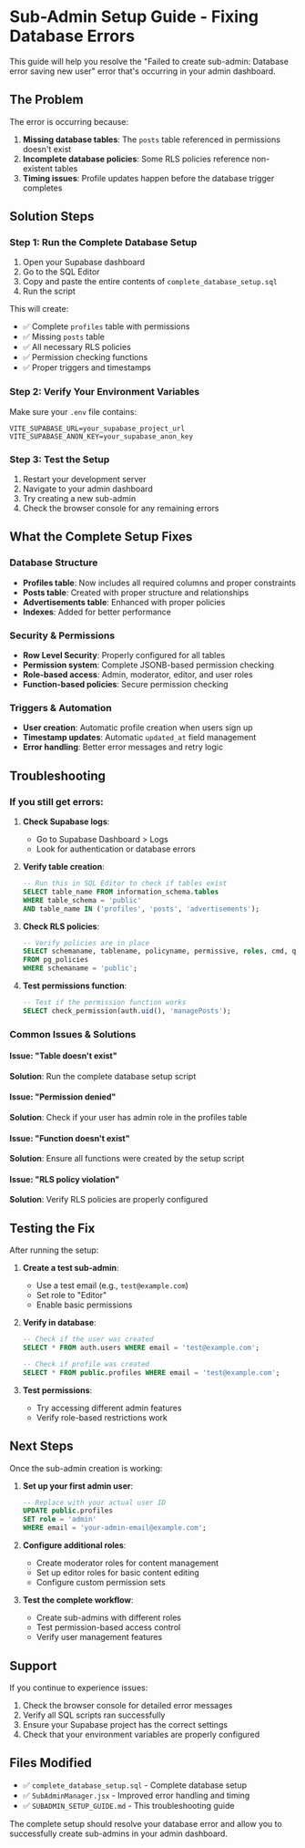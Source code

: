 # Sub-Admin Setup Guide - Fixing Database Errors

This guide will help you resolve the "Failed to create sub-admin: Database error saving new user" error that's occurring in your admin dashboard.

## The Problem

The error is occurring because:
1. **Missing database tables**: The `posts` table referenced in permissions doesn't exist
2. **Incomplete database policies**: Some RLS policies reference non-existent tables
3. **Timing issues**: Profile updates happen before the database trigger completes

## Solution Steps

### Step 1: Run the Complete Database Setup

1. Open your Supabase dashboard
2. Go to the SQL Editor
3. Copy and paste the entire contents of `complete_database_setup.sql`
4. Run the script

This will create:
- ✅ Complete `profiles` table with permissions
- ✅ Missing `posts` table
- ✅ All necessary RLS policies
- ✅ Permission checking functions
- ✅ Proper triggers and timestamps

### Step 2: Verify Your Environment Variables

Make sure your `.env` file contains:
```env
VITE_SUPABASE_URL=your_supabase_project_url
VITE_SUPABASE_ANON_KEY=your_supabase_anon_key
```

### Step 3: Test the Setup

1. Restart your development server
2. Navigate to your admin dashboard
3. Try creating a new sub-admin
4. Check the browser console for any remaining errors

## What the Complete Setup Fixes

### Database Structure
- **Profiles table**: Now includes all required columns and proper constraints
- **Posts table**: Created with proper structure and relationships
- **Advertisements table**: Enhanced with proper policies
- **Indexes**: Added for better performance

### Security & Permissions
- **Row Level Security**: Properly configured for all tables
- **Permission system**: Complete JSONB-based permission checking
- **Role-based access**: Admin, moderator, editor, and user roles
- **Function-based policies**: Secure permission checking

### Triggers & Automation
- **User creation**: Automatic profile creation when users sign up
- **Timestamp updates**: Automatic `updated_at` field management
- **Error handling**: Better error messages and retry logic

## Troubleshooting

### If you still get errors:

1. **Check Supabase logs**:
   - Go to Supabase Dashboard > Logs
   - Look for authentication or database errors

2. **Verify table creation**:
   ```sql
   -- Run this in SQL Editor to check if tables exist
   SELECT table_name FROM information_schema.tables 
   WHERE table_schema = 'public' 
   AND table_name IN ('profiles', 'posts', 'advertisements');
   ```

3. **Check RLS policies**:
   ```sql
   -- Verify policies are in place
   SELECT schemaname, tablename, policyname, permissive, roles, cmd, qual 
   FROM pg_policies 
   WHERE schemaname = 'public';
   ```

4. **Test permissions function**:
   ```sql
   -- Test if the permission function works
   SELECT check_permission(auth.uid(), 'managePosts');
   ```

### Common Issues & Solutions

#### Issue: "Table doesn't exist"
**Solution**: Run the complete database setup script

#### Issue: "Permission denied"
**Solution**: Check if your user has admin role in the profiles table

#### Issue: "Function doesn't exist"
**Solution**: Ensure all functions were created by the setup script

#### Issue: "RLS policy violation"
**Solution**: Verify RLS policies are properly configured

## Testing the Fix

After running the setup:

1. **Create a test sub-admin**:
   - Use a test email (e.g., `test@example.com`)
   - Set role to "Editor"
   - Enable basic permissions

2. **Verify in database**:
   ```sql
   -- Check if the user was created
   SELECT * FROM auth.users WHERE email = 'test@example.com';
   
   -- Check if profile was created
   SELECT * FROM public.profiles WHERE email = 'test@example.com';
   ```

3. **Test permissions**:
   - Try accessing different admin features
   - Verify role-based restrictions work

## Next Steps

Once the sub-admin creation is working:

1. **Set up your first admin user**:
   ```sql
   -- Replace with your actual user ID
   UPDATE public.profiles 
   SET role = 'admin' 
   WHERE email = 'your-admin-email@example.com';
   ```

2. **Configure additional roles**:
   - Create moderator roles for content management
   - Set up editor roles for basic content editing
   - Configure custom permission sets

3. **Test the complete workflow**:
   - Create sub-admins with different roles
   - Test permission-based access control
   - Verify user management features

## Support

If you continue to experience issues:

1. Check the browser console for detailed error messages
2. Verify all SQL scripts ran successfully
3. Ensure your Supabase project has the correct settings
4. Check that your environment variables are properly configured

## Files Modified

- ✅ `complete_database_setup.sql` - Complete database setup
- ✅ `SubAdminManager.jsx` - Improved error handling and timing
- ✅ `SUBADMIN_SETUP_GUIDE.md` - This troubleshooting guide

The complete setup should resolve your database error and allow you to successfully create sub-admins in your admin dashboard.
